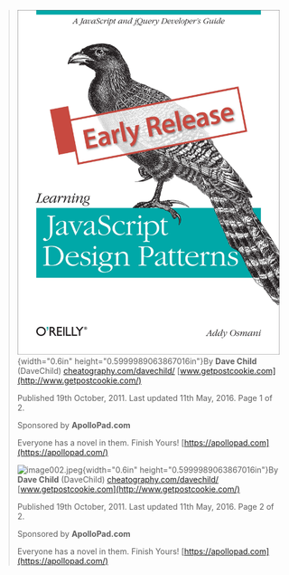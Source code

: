 > ![image001.jpeg](./images/image001.jpeg){width="0.6in"
> height="0.5999989063867016in"}By **Dave Child** (DaveChild)
> [cheatography.com/davechild/](http://www.cheatography.com/davechild/)
> [www.getpostcookie.com](http://www.getpostcookie.com/)
>
> Published 19th October, 2011. Last updated 11th May, 2016. Page 1 of
> 2.
>
> Sponsored by **ApolloPad.com**
>
> Everyone has a novel in them. Finish Yours!
> [https://apollopad.com](https://apollopad.com/)
>
> ![image002.jpeg](./images/image002.jpeg){width="0.6in"
> height="0.5999989063867016in"}By **Dave Child** (DaveChild)
> [cheatography.com/davechild/](http://www.cheatography.com/davechild/)
> [www.getpostcookie.com](http://www.getpostcookie.com/)
>
> Published 19th October, 2011. Last updated 11th May, 2016. Page 2 of
> 2.
>
> Sponsored by **ApolloPad.com**
>
> Everyone has a novel in them. Finish Yours!
> [https://apollopad.com](https://apollopad.com/)
